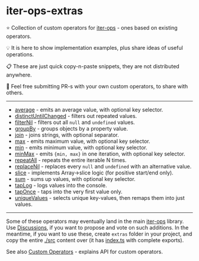 # iter-ops-extras

:star: Collection of custom operators for [iter-ops] - ones based on existing operators.

:bulb: It is here to show implementation examples, plus share ideas of useful operations.

:clipboard: These are just quick copy-n-paste snippets, they are not distributed anywhere.

:mega: Feel free submitting PR-s with your own custom operators, to share with others.

---

* [average](./src/average.ts) - emits an average value, with optional key selector.
* [distinctUntilChanged](./src/distinct-until-changed.ts) - filters out repeated values.
* [filterNil](./src/filter-nil.ts) - filters out all `null` and `undefined` values.
* [groupBy](./src/group-by.ts) - groups objects by a property value.
* [join](./src/join.ts) - joins strings, with optional separator.
* [max](./src/max.ts) - emits maximum value, with optional key selector.
* [min](./src/min.ts) - emits minimum value, with optional key selector.
* [minMax](./src/min-max.ts) - emits `{min, max}` in one iteration, with optional key selector.
* [repeatAll](./src/repeat-all.ts) - repeats the entire iterable N times.
* [replaceNil](./src/replace-nil.ts) - replaces every `null` and `undefined` with an alternative value.
* [slice](./src/slice.ts) - implements Array->slice logic (for positive start/end only).
* [sum](./src/sum.ts) - sums up values, with optional key selector.
* [tapLog](./src/tap-log.ts) - logs values into the console.
* [tapOnce](./src/tap-once.ts) - taps into the very first value only.
* [uniqueValues](./src/unique-values.ts) - selects unique key-values, then remaps them into just values.

---

Some of these operators may eventually land in the main [iter-ops] library.
Use [Discussions], if you want to propose and vote on such additions. In the meantime, if you want to use these,
create `extras` folder in your project, and copy the entire [./src](./src) content over (it has [index.ts](./src/index.ts)
with complete exports).

See also [Custom Operators](https://github.com/vitaly-t/iter-ops/wiki/Custom-Operators) - explains API for custom operators. 

[Discussions]:https://github.com/vitaly-t/iter-ops-extras/discussions
[iter-ops]:https://github.com/vitaly-t/iter-ops
